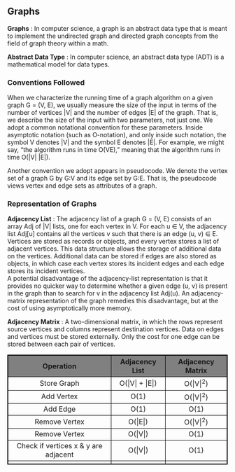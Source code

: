 <h2>Graphs</h2>

<p><b>Graphs</b> : In computer science, a graph is an abstract data type that is meant to implement the undirected graph and directed graph concepts from the field of graph theory within a math.</p>

<p><b>Abstract Data Type</b> : In computer science, an abstract data type (ADT) is a mathematical model for data types.</p>

 <h3>Conventions Followed </h3>
 <p>
 When we characterize the running time of a graph algorithm on a given graph G = (V, E), we usually measure the size of the input in terms of the number of vertices |V| and the number of edges |E| of the graph. That is, we describe the size of the input with two parameters, not just one. We adopt a common notational convention for these parameters. Inside asymptotic notation (such as O-notation), and only inside such notation, the symbol V denotes |V| and the symbol E denotes |E|. For example, we might say, “the algorithm runs in time O(VE),” meaning that the algorithm runs in time O(|V| |E|).
 <p>Another convention we adopt appears in pseudocode. We denote the vertex set of a graph G by G:V and its edge set by G:E. That is, the pseudocode views vertex and edge sets as attributes of a graph.</p>
 
 <h3>Representation of Graphs</h3>
 <p><b>Adjacency List</b> : The adjacency list of a graph G = (V, E) consists of an array Adj of |V| lists, one for each vertex in V. For each u ∈ V, the adjacency list Adj[u] contains all the vertices v such that there is an edge (u, v) ∈ E.</br>
Vertices are stored as records or objects, and every vertex stores a list of adjacent vertices. This data structure allows the storage of additional data on the vertices. Additional data can be stored if edges are also stored as objects, in which case each vertex stores its incident edges and each edge stores its incident vertices.</br>
A potential disadvantage of the adjacency-list representation is that it provides no quicker way to determine whether a given edge (u, v) is present in the graph than to search for v in the adjacency list Adj(u). An adjacency-matrix representation of the graph remedies this disadvantage, but at the cost of using asymptotically more memory.</p>
 <p><b>Adjacency Matrix</b> : A two-dimensional matrix, in which the rows represent source vertices and columns represent destination vertices. Data on edges and vertices must be stored externally. Only the cost for one edge can be stored between each pair of vertices.</p>
 <style>
 table, th, td {
  border: 1px solid black;
  border-collapse: collapse;
}
td {
  text-align: center;
}
th {
  background-color: gray;
}
</style>
<table style="width:100%"> 
<tr>
<th>Operation</th>
<th>Adjacency List</th>
<th>Adjacency Matrix</th>
</tr>
<tr>
<td>Store Graph</td>
<td>O(|V| + |E|)</td>
<td>O(|V|<sup>2</sup>)</td>
</tr>
<tr>
<td>Add Vertex</td>
<td>O(1)</td>
<td>O(|V|<sup>2</sup>)</td>
</tr>
<tr>
<td>Add Edge</td>
<td>O(1)</td>
<td>O(1)</td>
</tr>
<tr>
<td>Remove Vertex</td>
<td>O(|E|)</td>
<td>O(|V|<sup>2</sup>)</td>
</tr>
<tr>
<td>Remove Vertex</td>
<td>O(|V|)</td>
<td>O(1)</td>
</tr>
<tr>
<td>Check if vertices x & y are adjacent</td>
<td>O(|V|)</td>
<td>O(1)</td>
</tr>
<tr>
<td></td>
<td></td>
<td></td>
</tr>

</table>

